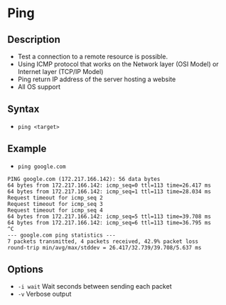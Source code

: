 # Ping

## Description

- Test a connection to a remote resource is possible.
- Using ICMP protocol that works on the Network layer (OSI Model) or Internet layer (TCP/IP Model)
- Ping return IP address of the server hosting a website
- All OS support

## Syntax

- `ping <target>`

## Example

- `ping google.com`

```
PING google.com (172.217.166.142): 56 data bytes
64 bytes from 172.217.166.142: icmp_seq=0 ttl=113 time=26.417 ms
64 bytes from 172.217.166.142: icmp_seq=1 ttl=113 time=28.034 ms
Request timeout for icmp_seq 2
Request timeout for icmp_seq 3
Request timeout for icmp_seq 4
64 bytes from 172.217.166.142: icmp_seq=5 ttl=113 time=39.708 ms
64 bytes from 172.217.166.142: icmp_seq=6 ttl=113 time=36.795 ms
^C
--- google.com ping statistics ---
7 packets transmitted, 4 packets received, 42.9% packet loss
round-trip min/avg/max/stddev = 26.417/32.739/39.708/5.637 ms
```

## Options

- `-i wait` Wait seconds between sending each packet
- `-v` Verbose output
